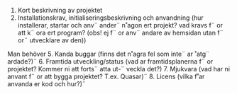 1.	Kort beskrivning av projektet
3.	Installationskrav, initialiseringsbeskrivning och anvandning (hur installerar, startar och anv¨ ander¨ n˚agon ert projekt? vad kravs f¨ or att k¨ ora ert program? (obs! ej f¨ or anv¨ andare av hemsidan utan f¨ or¨ utvecklare av den))

Man behöver 
5.	Kanda buggar (finns det n˚agra fel som inte¨	ar ˚atg¨	ardade?)¨
6.	Framtida utveckling/status (vad ar framtidsplanerna f¨ or projektet? Kommer ni att forts¨ atta ut-¨ veckla det?)
7.	Mjukvara (vad har ni anvant f¨	or att bygga projektet? T.ex. Quasar)¨
8.	Licens (vilka f˚ar anvanda er kod och hur?)¨
